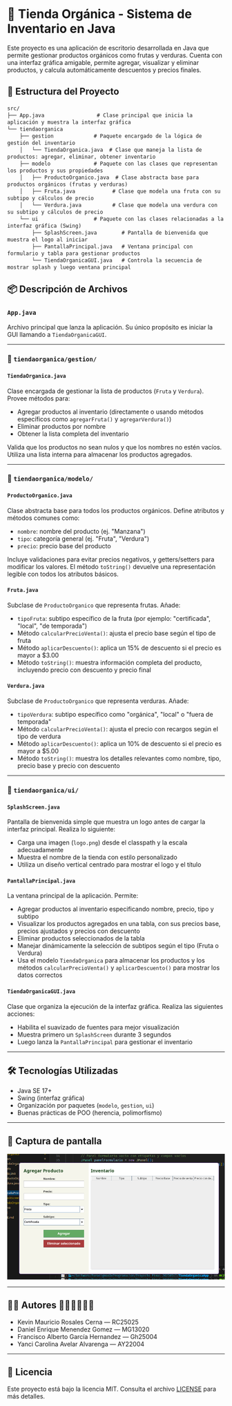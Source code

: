 # 🥦 Tienda Orgánica - Sistema de Inventario en Java

Este proyecto es una aplicación de escritorio desarrollada en Java que permite gestionar productos orgánicos como frutas y verduras. Cuenta con una interfaz gráfica amigable, permite agregar, visualizar y eliminar productos, y calcula automáticamente descuentos y precios finales.

## 📂 Estructura del Proyecto

```text
src/
├── App.java                 # Clase principal que inicia la aplicación y muestra la interfaz gráfica
└── tiendaorganica
    ├── gestion             # Paquete encargado de la lógica de gestión del inventario
    │   └── TiendaOrganica.java  # Clase que maneja la lista de productos: agregar, eliminar, obtener inventario
    ├── modelo              # Paquete con las clases que representan los productos y sus propiedades
    │   ├── ProductoOrganico.java  # Clase abstracta base para productos orgánicos (frutas y verduras)
    │   ├── Fruta.java            # Clase que modela una fruta con su subtipo y cálculos de precio
    │   └── Verdura.java          # Clase que modela una verdura con su subtipo y cálculos de precio
    └── ui                  # Paquete con las clases relacionadas a la interfaz gráfica (Swing)
        ├── SplashScreen.java        # Pantalla de bienvenida que muestra el logo al iniciar
        ├── PantallaPrincipal.java   # Ventana principal con formulario y tabla para gestionar productos
        └── TiendaOrganicaGUI.java   # Controla la secuencia de mostrar splash y luego ventana principal
```

## 📦 Descripción de Archivos

### `App.java`

Archivo principal que lanza la aplicación. Su único propósito es iniciar la GUI llamando a `TiendaOrganicaGUI`.

---

### 📁 `tiendaorganica/gestion/`

#### `TiendaOrganica.java`

Clase encargada de gestionar la lista de productos (`Fruta` y `Verdura`). Provee métodos para:

* Agregar productos al inventario (directamente o usando métodos específicos como `agregarFruta()` y `agregarVerdura()`)
* Eliminar productos por nombre
* Obtener la lista completa del inventario

Valida que los productos no sean nulos y que los nombres no estén vacíos. Utiliza una lista interna para almacenar los productos agregados.

---

### 📁 `tiendaorganica/modelo/`

#### `ProductoOrganico.java`

Clase abstracta base para todos los productos orgánicos. Define atributos y métodos comunes como:

* `nombre`: nombre del producto (ej. "Manzana")
* `tipo`: categoría general (ej. "Fruta", "Verdura")
* `precio`: precio base del producto

Incluye validaciones para evitar precios negativos, y getters/setters para modificar los valores. El método `toString()` devuelve una representación legible con todos los atributos básicos.

#### `Fruta.java`

Subclase de `ProductoOrganico` que representa frutas. Añade:

* `tipoFruta`: subtipo específico de la fruta (por ejemplo: "certificada", "local", "de temporada")
* Método `calcularPrecioVenta()`: ajusta el precio base según el tipo de fruta
* Método `aplicarDescuento()`: aplica un 15% de descuento si el precio es mayor a \$3.00
* Método `toString()`: muestra información completa del producto, incluyendo precio con descuento y precio final

#### `Verdura.java`

Subclase de `ProductoOrganico` que representa verduras. Añade:

* `tipoVerdura`: subtipo específico como "orgánica", "local" o "fuera de temporada"
* Método `calcularPrecioVenta()`: ajusta el precio con recargos según el tipo de verdura
* Método `aplicarDescuento()`: aplica un 10% de descuento si el precio es mayor a \$5.00
* Método `toString()`: muestra los detalles relevantes como nombre, tipo, precio base y precio con descuento

---

### 📁 `tiendaorganica/ui/`

#### `SplashScreen.java`

Pantalla de bienvenida simple que muestra un logo antes de cargar la interfaz principal. Realiza lo siguiente:

* Carga una imagen (`logo.png`) desde el classpath y la escala adecuadamente
* Muestra el nombre de la tienda con estilo personalizado
* Utiliza un diseño vertical centrado para mostrar el logo y el título

#### `PantallaPrincipal.java`

La ventana principal de la aplicación. Permite:

* Agregar productos al inventario especificando nombre, precio, tipo y subtipo
* Visualizar los productos agregados en una tabla, con sus precios base, precios ajustados y precios con descuento
* Eliminar productos seleccionados de la tabla
* Manejar dinámicamente la selección de subtipos según el tipo (Fruta o Verdura)
* Usa el modelo `TiendaOrganica` para almacenar los productos y los métodos `calcularPrecioVenta()` y `aplicarDescuento()` para mostrar los datos correctos

#### `TiendaOrganicaGUI.java`

Clase que organiza la ejecución de la interfaz gráfica. Realiza las siguientes acciones:

* Habilita el suavizado de fuentes para mejor visualización
* Muestra primero un `SplashScreen` durante 3 segundos
* Luego lanza la `PantallaPrincipal` para gestionar el inventario

---

## 🛠️ Tecnologías Utilizadas

* Java SE 17+
* Swing (interfaz gráfica)
* Organización por paquetes (`modelo`, `gestion`, `ui`)
* Buenas prácticas de POO (herencia, polimorfismo)

---

## 📸 Captura de pantalla

![Inventario](resources/app.png)


---

## 👨‍🏫 Autores 👩‍🏫🧑‍🏫👨‍💼

- Kevin Mauricio Rosales Cerna — RC25025  
- Daniel Enrique Menendez Gomez — MG13020  
- Francisco Alberto García Hernandez — Gh25004  
- Yanci Carolina Avelar Alvarenga — AY22004

---


## 📄 Licencia

Este proyecto está bajo la licencia MIT. Consulta el archivo [LICENSE](LICENSE) para más detalles.
